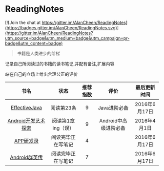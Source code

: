 # ReadingNotes

[![Join the chat at https://gitter.im/AlanCheen/ReadingNotes](https://badges.gitter.im/AlanCheen/ReadingNotes.svg)](https://gitter.im/AlanCheen/ReadingNotes?utm_source=badge&utm_medium=badge&utm_campaign=pr-badge&utm_content=badge)



> 书籍是人类进步的阶梯  


记录自己所阅读过的书籍的读书笔记,并配有备注,扩展内容   

站在自己的立场上给出合理公正的评价  



|        书名     | 状态     	    |推荐指数       |	        评价  |	最后更新时间  |
| :--------------:|:-------------:|:-------------:|:-------------:| :-------------:|  
| [EffectiveJava](./EffectiveJava)  |  阅读第23条|  9  |Java进阶必备| 2016年6月17日|  
| [Android开发艺术探索](./AndroidArt)  |  阅读第1章ing（误）|  9  |Android中高级进阶必备|2016年4月1日|  
| [APP研发录](./APP研发录)  |  阅读完毕正在写笔记|  4  ||2016年6月17日|  
| [Android群英传](./AndroidHero)  |  阅读完毕正在写笔记|  7  ||2016年6月17日|  